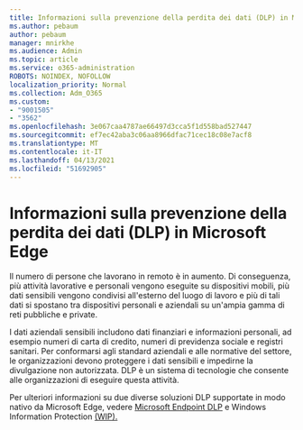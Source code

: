 ```yaml
---
title: Informazioni sulla prevenzione della perdita dei dati (DLP) in Microsoft Edge
ms.author: pebaum
author: pebaum
manager: mnirkhe
ms.audience: Admin
ms.topic: article
ms.service: o365-administration
ROBOTS: NOINDEX, NOFOLLOW
localization_priority: Normal
ms.collection: Adm_O365
ms.custom:
- "9001505"
- "3562"
ms.openlocfilehash: 3e067caa4787ae66497d3cca5f1d558bad527447
ms.sourcegitcommit: ef7ec42aba3c06aa8966dfac71cec18c08e7acf8
ms.translationtype: MT
ms.contentlocale: it-IT
ms.lasthandoff: 04/13/2021
ms.locfileid: "51692905"
---
```

# <a name="learn-about-data-loss-prevention-dlp-in-microsoft-edge"></a>Informazioni sulla prevenzione della perdita dei dati (DLP) in Microsoft Edge

Il numero di persone che lavorano in remoto è in aumento. Di conseguenza, più attività lavorative e personali vengono eseguite su dispositivi mobili, più dati sensibili vengono condivisi all'esterno del luogo di lavoro e più di tali dati si spostano tra dispositivi personali e aziendali su un'ampia gamma di reti pubbliche e private.

I dati aziendali sensibili includono dati finanziari e informazioni personali, ad esempio numeri di carta di credito, numeri di previdenza sociale e registri sanitari. Per conformarsi agli standard aziendali e alle normative del settore, le organizzazioni devono proteggere i dati sensibili e impedirne la divulgazione non autorizzata. DLP è un sistema di tecnologie che consente alle organizzazioni di eseguire questa attività.

Per ulteriori informazioni su due diverse soluzioni DLP supportate in modo nativo da Microsoft Edge, vedere [Microsoft Endpoint DLP](https://go.microsoft.com/fwlink/?linkid=2151765) e Windows Information Protection [(WIP).](https://go.microsoft.com/fwlink/?linkid=2151766)